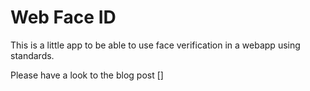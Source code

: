 # Web Face ID
This is a little app to be able to use face verification in a webapp using standards.

Please have a look to the blog post []